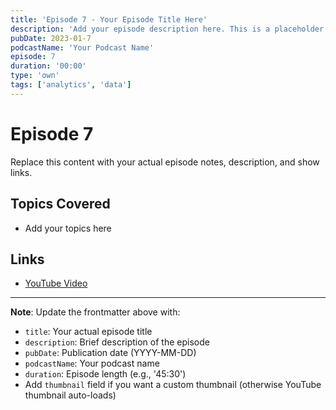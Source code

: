 ```yaml
---
title: 'Episode 7 - Your Episode Title Here'
description: 'Add your episode description here. This is a placeholder for your podcast episode.'
pubDate: 2023-01-7
podcastName: 'Your Podcast Name'
episode: 7
duration: '00:00'
type: 'own'
tags: ['analytics', 'data']
---
```


# Episode 7

Replace this content with your actual episode notes, description, and show links.

## Topics Covered
- Add your topics here

## Links
- [YouTube Video](https://www.youtube.com/watch?v=REPLACE_WITH_YOUR_VIDEO_ID)

---

**Note**: Update the frontmatter above with:
- `title`: Your actual episode title
- `description`: Brief description of the episode
- `pubDate`: Publication date (YYYY-MM-DD)
- `podcastName`: Your podcast name
- `duration`: Episode length (e.g., '45:30')
- Add `thumbnail` field if you want a custom thumbnail (otherwise YouTube thumbnail auto-loads)
